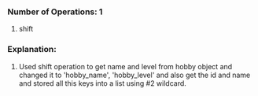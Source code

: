 ### Number of Operations: 1

1. shift

### Explanation:

1. Used shift operation to get name and level from hobby object and changed it to 'hobby_name', 'hobby_level' and also get the id and name and stored all this keys into a list using #2 wildcard.